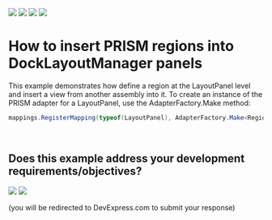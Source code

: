 <!-- default badges list -->
![](https://img.shields.io/endpoint?url=https://codecentral.devexpress.com/api/v1/VersionRange/128643651/17.1.3%2B)
[![](https://img.shields.io/badge/Open_in_DevExpress_Support_Center-FF7200?style=flat-square&logo=DevExpress&logoColor=white)](https://supportcenter.devexpress.com/ticket/details/E1926)
[![](https://img.shields.io/badge/📖_How_to_use_DevExpress_Examples-e9f6fc?style=flat-square)](https://docs.devexpress.com/GeneralInformation/403183)
[![](https://img.shields.io/badge/💬_Leave_Feedback-feecdd?style=flat-square)](#does-this-example-address-your-development-requirementsobjectives)
<!-- default badges end -->
# How to insert PRISM regions into DockLayoutManager panels


<p>This example demonstrates how define a region at the LayoutPanel level and insert a view from another assembly into it. To create an instance of the PRISM adapter for a LayoutPanel, use the AdapterFactory.Make method:</p>


```cs
mappings.RegisterMapping(typeof(LayoutPanel), AdapterFactory.Make<RegionAdapterBase<LayoutPanel>>(factory));
```



<br/>


<!-- feedback -->
## Does this example address your development requirements/objectives?

[<img src="https://www.devexpress.com/support/examples/i/yes-button.svg"/>](https://www.devexpress.com/support/examples/survey.xml?utm_source=github&utm_campaign=wpf-dock-layout-manager-insert-prism-regions-into-dock-layout-manager-panels&~~~was_helpful=yes) [<img src="https://www.devexpress.com/support/examples/i/no-button.svg"/>](https://www.devexpress.com/support/examples/survey.xml?utm_source=github&utm_campaign=wpf-dock-layout-manager-insert-prism-regions-into-dock-layout-manager-panels&~~~was_helpful=no)

(you will be redirected to DevExpress.com to submit your response)
<!-- feedback end -->
